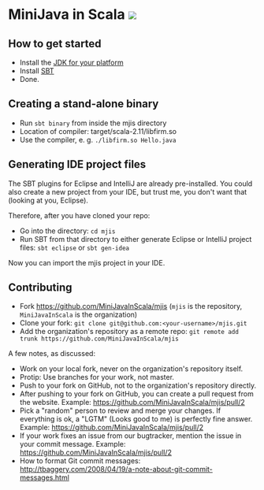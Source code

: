 MiniJava in Scala [<img src="https://api.travis-ci.org/MiniJavaInScala/mjis.png"/>](https://travis-ci.org/MiniJavaInScala/mjis)
=================

How to get started
------------------

 - Install the [JDK for your platform](   http://www.oracle.com/technetwork/java/javase/downloads/jdk8-downloads-2133151.html)
 - Install [SBT](http://www.scala-sbt.org/0.13/tutorial/Manual-Installation.html)
 - Done.

Creating a stand-alone binary
-----------------------------

 - Run `sbt binary` from inside the mjis directory
 - Location of compiler: target/scala-2.11/libfirm.so
 - Use the compiler, e. g. `./libfirm.so Hello.java`

Generating IDE project files
----------------------------

The SBT plugins for Eclipse and IntelliJ are already pre-installed.
You could also create a new project from your IDE, but trust me, you don't want that (looking at you, Eclipse).

Therefore, after you have cloned your repo:
 - Go into the directory: `cd mjis`
 - Run SBT from that directory to either generate Eclipse or IntelliJ project files:
   `sbt eclipse` or `sbt gen-idea`

Now you can import the mjis project in your IDE.

Contributing
------------

 - Fork https://github.com/MiniJavaInScala/mjis
   (`mjis` is the repository, `MiniJavaInScala` is the organization)
 - Clone your fork: `git clone git@github.com:<your-username>/mjis.git`
 - Add the organization's repository as a remote repo:
   `git remote add trunk https://github.com/MiniJavaInScala/mjis`

A few notes, as discussed:

 - Work on your local fork, never on the organization's repository itself.
 - Protip: Use branches for your work, not master.
 - Push to your fork on GitHub, not to the organization's repository directly.
 - After pushing to your fork on GitHub, you can create a pull request from the website.
   Example: https://github.com/MiniJavaInScala/mjis/pull/2
 - Pick a "random" person to review and merge your changes.
   If everything is ok, a "LGTM" (Looks good to me) is perfectly fine answer.
   Example: https://github.com/MiniJavaInScala/mjis/pull/2
 - If your work fixes an issue from our bugtracker, mention the issue in your commit message.
   Example: https://github.com/MiniJavaInScala/mjis/pull/2
 - How to format Git commit messages: http://tbaggery.com/2008/04/19/a-note-about-git-commit-messages.html
